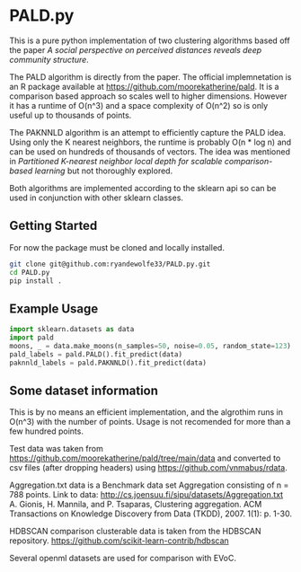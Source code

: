 # PALD.py

This is a pure python implementation of two clustering algorithms based off the paper *A social perspective on perceived distances reveals deep community structure*. 

The PALD algorithm is directly from the paper. The official implemnetation is an R package available at https://github.com/moorekatherine/pald. It is a comparison based approach so scales well to higher dimensions. However it has a runtime of O(n^3) and a space complexity of O(n^2) so is only useful up to
thousands of points.

The PAKNNLD algorithm is an attempt to efficiently capture the PALD idea. Using only the K nearest neighbors, the runtime is probably O(n * log n) and can be used on hundreds of thousands of vectors.
The idea was mentioned in  *Partitioned K-nearest neighbor local depth for scalable comparison-based learning* but not thoroughly explored.

Both algorithms are implemented according to the sklearn api so can be used in conjunction with other sklearn classes.

## Getting Started
For now the package must be cloned and locally installed.
```bash
git clone git@github.com:ryandewolfe33/PALD.py.git
cd PALD.py
pip install .
```

## Example Usage
```python
import sklearn.datasets as data
import pald
moons, _ = data.make_moons(n_samples=50, noise=0.05, random_state=123)
pald_labels = pald.PALD().fit_predict(data)
paknnld_labels = pald.PAKNNLD().fit_predict(data)
```

## Some dataset information
This is by no means an efficient implementation, and the algrothim runs in O(n^3) with the number of points. Usage is not recomended for more than a few hundred points.

Test data was taken from https://github.com/moorekatherine/pald/tree/main/data and converted to csv files (after dropping headers) using https://github.com/vnmabus/rdata. 

Aggregation.txt data is a Benchmark data set Aggregation consisting of n = 788 points.
Link to data: http://cs.joensuu.fi/sipu/datasets/Aggregation.txt
A. Gionis, H. Mannila, and P. Tsaparas, Clustering aggregation. ACM Transactions on Knowledge Discovery from Data (TKDD), 2007. 1(1): p. 1-30.

HDBSCAN comparison clusterable data is taken from the HDBSCAN repository. https://github.com/scikit-learn-contrib/hdbscan

Several openml datasets are used for comparison with EVoC.
